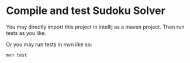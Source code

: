 # Compile and test Sudoku Solver

You may directly import this project 
in intellij as a maven project. Then run 
tests as you like. 

Or you may run tests in mvn 
like so:

```
mvn test
```
